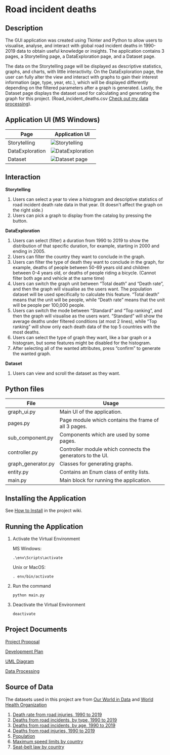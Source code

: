 # Road incident deaths

## Description
The GUI application was created using Tkinter and Python to allow users to visualise, analyse, and interact with global road incident deaths in 1990-2019 data to obtain useful knowledge or insights.
The application contains 3 pages, a Storytelling page, a DataExploration page, and a Dataset page.

The data on the Storytelling page will be displayed as descriptive statistics, graphs, and charts, with little interactivity. On the DataExploration page, the user can fully alter the view and interact with graphs to gain their interest information (age, type, year, etc.), which will be displayed differently depending on the filtered parameters after a graph is generated. Lastly, the Dataset page displays the dataset used for calculating and generating the graph for this project. (Road_incident_deaths.csv [Check out my data processing](https://github.com/TeerapatTrepopsakulsin/Year1-Project/wiki/Data-Processing)).

## Application UI (MS Windows)
|Page| Application UI  |
|--------|--------------------|
|Storytelling|![Storytelling](https://github.com/TeerapatTrepopsakulsin/Year1-Project/blob/main/screenshots/data/Storytelling.png)|
|DataExploration|![DataExploration](https://github.com/TeerapatTrepopsakulsin/Year1-Project/blob/main/screenshots/DataExploration.png)|
|Dataset|![Dataset page](https://github.com/TeerapatTrepopsakulsin/Year1-Project/blob/main/screenshots/Dataset.png)|

## Interaction
**Storytelling**
   1. Users can select a year to view a histogram and descriptive statistics of road incident death rate data in that year. (It doesn't affect the graph on the right side.)
   2. Users can pick a graph to display from the catalog by pressing the button.
   
**DataExploration**
   1. Users can select (filter) a duration from 1990 to 2019 to show the distribution of that specific duration, for example, starting in 2000 and ending in 2005.
   2. Users can filter the country they want to conclude in the graph.
   3. Users can filter the type of death they want to conclude in the graph, for example, deaths of people between 50-69 years old and children between 0-4 years old, or deaths of people riding a bicycle. (Cannot filter both age and vehicle at the same time)
   4. Users can switch the graph unit between “Total death” and “Death rate”, and then the graph will visualise as the users want. The population dataset will be used specifically to calculate this feature. “Total death” means that the unit will be people, while “Death rate” means that the unit will be people per 100,000 people.
   5. Users can switch the mode between “Standard” and “Top ranking”, and then the graph will visualise as the users want. “Standard” will show the average deaths under filtered conditions (at most 2 lines), while “Top ranking” will show only each death data of the top 5 countries with the most deaths.
   6. Users can select the type of graph they want, like a bar graph or a histogram, but some features might be disabled for the histogram.
   7. After selecting all of the wanted attributes, press “confirm” to generate the wanted graph.

**Dataset**
   1. Users can view and scroll the dataset as they want.

## Python files
|File| Usage |
|--------|--------------------|
|graph_ui.py|Main UI of the application.|
|pages.py|Page module which contains the frame of all 3 pages.|
|sub_component.py|Components which are used by some pages.|
|controller.py|Controller module which connects the generators to the UI.|
|graph_generator.py|Classes for generating graphs.|
|entity.py|Contains an Enum class of entity lists.|
|main.py|Main block for running the application.|

## Installing the Application
See [How to Install](https://github.com/TeerapatTrepopsakulsin/Year1-Project/wiki/Installation) in the project wiki.

## Running the Application
1. Activate the Virtual Environment
   
   MS Windows: 
     ```
     .\env\Scripts\activate
     ```
   Unix or MacOS:
     ```
     . env/bin/activate
     ```
2. Run the command
   ```
   python main.py
   ```
3. Deactivate the Virtual Environment
   ```
   deactivate
   ```
## Project Documents
[Project Proposal](https://docs.google.com/document/d/16FDrOhwlrF2d_EaP7QpTq1581u-YMD_n5A2Fp7wgljw/edit?usp=sharing)

[Development Plan](https://github.com/TeerapatTrepopsakulsin/Year1-Project/wiki/Development-Plan)

[UML Diagram](https://github.com/TeerapatTrepopsakulsin/Year1-Project/wiki/UML-Diagram)

[Data Processing](https://github.com/TeerapatTrepopsakulsin/Year1-Project/wiki/Data-Processing)

## Source of Data
The datasets used in this project are from [Our World in Data](https://ourworldindata.org/) and [World Health Organization](https://www.who.int//)

1. [Death rate from road injuries, 1990 to 2019](https://ourworldindata.org/grapher/death-rates-road-incidents?tab=table)
2. [Deaths from road incidents, by type, 1990 to 2019](https://ourworldindata.org/grapher/road-deaths-by-type)
3. [Deaths from road incidents, by age, 1990 to 2019](https://ourworldindata.org/grapher/road-incident-deaths-by-age)
4. [Deaths from road injuries, 1990 to 2019](https://ourworldindata.org/grapher/number-of-deaths-from-road-injuries?tab=table)
5. [Population](https://ourworldindata.org/grapher/population?tab=table)
6. [Maximum speed limits by country](https://apps.who.int/gho/data/node.main.A1007?lang=en)
7. [Seat-belt law by country](https://apps.who.int/gho/data/node.main.A1003?lang=en)
